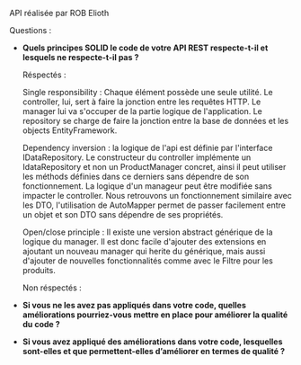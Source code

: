API réalisée par ROB Elioth



Questions : 

 - **Quels principes SOLID le code de votre API REST respecte-t-il et lesquels ne
   respecte-t-il pas ?**


    Réspectés : 

    Single responsibility :  Chaque élément possède une seule utilité. 
    Le controller, lui, sert à faire la jonction entre les requêtes HTTP.
    Le manager lui va s'occuper de la partie logique de l'application. 
    Le repository se charge de faire la jonction entre la base de données et les objects EntityFramework. 

    Dependency inversion :  la logique de l'api est définie par l'interface IDataRepository. 
    Le constructeur du controller implémente un IdataRepository<Entity> et non un ProductManager concret, ainsi il peut utiliser les méthods définies dans ce derniers
    sans dépendre de son fonctionnement. La logique d'un manageur peut être modifiée sans impacter le controller.
    Nous retrouvons un fonctionnement similaire avec les DTO, l'utilisation de AutoMapper permet de passer facilement entre un objet et son DTO sans dépendre de ses propriétés.

    Open/close principle :  Il existe une version abstract générique de la logique du manager. Il est donc facile d'ajouter des extensions en ajoutant un nouveau manager qui herite 
    du générique, mais aussi d'ajouter de nouvelles fonctionnalités comme avec le Filtre pour les produits. 


    Non réspectés : 

    
    




 - **Si vous ne les avez pas appliqués dans votre code, quelles améliorations
  pourriez-vous mettre en place pour améliorer la qualité du code ?**




 - **Si vous avez appliqué des améliorations dans votre code, lesquelles
  sont-elles et que permettent-elles d’améliorer en termes de qualité ?**